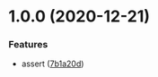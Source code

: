 # 1.0.0 (2020-12-21)


### Features

* assert ([7b1a20d](https://github.com/FearlessMa/typescript-notes/commit/7b1a20d9f121a9b297bec9baab458fcd260e29d3))



